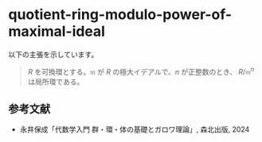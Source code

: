 # quotient-ring-modulo-power-of-maximal-ideal

以下の主張を示しています。

> $`R`$ を可換環とする。$`\mathfrak{m}`$ が $`R`$ の極大イデアルで、$`n`$ が正整数のとき、
> $`R/\mathfrak{m}^n`$ は局所環である。

## 参考文献

- 永井保成「代数学入門 群・環・体の基礎とガロワ理論」, 森北出版, 2024
